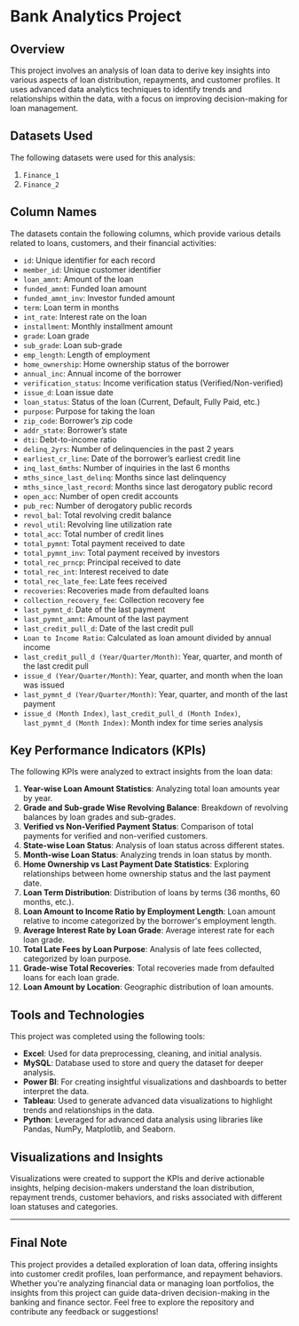 # **Bank Analytics Project**

## **Overview**
This project involves an analysis of loan data to derive key insights into various aspects of loan distribution, repayments, and customer profiles. It uses advanced data analytics techniques to identify trends and relationships within the data, with a focus on improving decision-making for loan management.

## **Datasets Used**
The following datasets were used for this analysis:
1. `Finance_1`
2. `Finance_2`

## **Column Names**
The datasets contain the following columns, which provide various details related to loans, customers, and their financial activities:
- `id`: Unique identifier for each record
- `member_id`: Unique customer identifier
- `loan_amnt`: Amount of the loan
- `funded_amnt`: Funded loan amount
- `funded_amnt_inv`: Investor funded amount
- `term`: Loan term in months
- `int_rate`: Interest rate on the loan
- `installment`: Monthly installment amount
- `grade`: Loan grade
- `sub_grade`: Loan sub-grade
- `emp_length`: Length of employment
- `home_ownership`: Home ownership status of the borrower
- `annual_inc`: Annual income of the borrower
- `verification_status`: Income verification status (Verified/Non-verified)
- `issue_d`: Loan issue date
- `loan_status`: Status of the loan (Current, Default, Fully Paid, etc.)
- `purpose`: Purpose for taking the loan
- `zip_code`: Borrower’s zip code
- `addr_state`: Borrower’s state
- `dti`: Debt-to-income ratio
- `delinq_2yrs`: Number of delinquencies in the past 2 years
- `earliest_cr_line`: Date of the borrower’s earliest credit line
- `inq_last_6mths`: Number of inquiries in the last 6 months
- `mths_since_last_delinq`: Months since last delinquency
- `mths_since_last_record`: Months since last derogatory public record
- `open_acc`: Number of open credit accounts
- `pub_rec`: Number of derogatory public records
- `revol_bal`: Total revolving credit balance
- `revol_util`: Revolving line utilization rate
- `total_acc`: Total number of credit lines
- `total_pymnt`: Total payment received to date
- `total_pymnt_inv`: Total payment received by investors
- `total_rec_prncp`: Principal received to date
- `total_rec_int`: Interest received to date
- `total_rec_late_fee`: Late fees received
- `recoveries`: Recoveries made from defaulted loans
- `collection_recovery_fee`: Collection recovery fee
- `last_pymnt_d`: Date of the last payment
- `last_pymnt_amnt`: Amount of the last payment
- `last_credit_pull_d`: Date of the last credit pull
- `Loan to Income Ratio`: Calculated as loan amount divided by annual income
- `last_credit_pull_d (Year/Quarter/Month)`: Year, quarter, and month of the last credit pull
- `issue_d (Year/Quarter/Month)`: Year, quarter, and month when the loan was issued
- `last_pymnt_d (Year/Quarter/Month)`: Year, quarter, and month of the last payment
- `issue_d (Month Index)`, `last_credit_pull_d (Month Index)`, `last_pymnt_d (Month Index)`: Month index for time series analysis

## **Key Performance Indicators (KPIs)**
The following KPIs were analyzed to extract insights from the loan data:
1. **Year-wise Loan Amount Statistics**: Analyzing total loan amounts year by year.
2. **Grade and Sub-grade Wise Revolving Balance**: Breakdown of revolving balances by loan grades and sub-grades.
3. **Verified vs Non-Verified Payment Status**: Comparison of total payments for verified and non-verified customers.
4. **State-wise Loan Status**: Analysis of loan status across different states.
5. **Month-wise Loan Status**: Analyzing trends in loan status by month.
6. **Home Ownership vs Last Payment Date Statistics**: Exploring relationships between home ownership status and the last payment date.
7. **Loan Term Distribution**: Distribution of loans by terms (36 months, 60 months, etc.).
8. **Loan Amount to Income Ratio by Employment Length**: Loan amount relative to income categorized by the borrower's employment length.
9. **Average Interest Rate by Loan Grade**: Average interest rate for each loan grade.
10. **Total Late Fees by Loan Purpose**: Analysis of late fees collected, categorized by loan purpose.
11. **Grade-wise Total Recoveries**: Total recoveries made from defaulted loans for each loan grade.
12. **Loan Amount by Location**: Geographic distribution of loan amounts.

## **Tools and Technologies**
This project was completed using the following tools:
- **Excel**: Used for data preprocessing, cleaning, and initial analysis.
- **MySQL**: Database used to store and query the dataset for deeper analysis.
- **Power BI**: For creating insightful visualizations and dashboards to better interpret the data.
- **Tableau**: Used to generate advanced data visualizations to highlight trends and relationships in the data.
- **Python**: Leveraged for advanced data analysis using libraries like Pandas, NumPy, Matplotlib, and Seaborn.

## **Visualizations and Insights**
Visualizations were created to support the KPIs and derive actionable insights, helping decision-makers understand the loan distribution, repayment trends, customer behaviors, and risks associated with different loan statuses and categories.

---

## **Final Note**
This project provides a detailed exploration of loan data, offering insights into customer credit profiles, loan performance, and repayment behaviors. Whether you're analyzing financial data or managing loan portfolios, the insights from this project can guide data-driven decision-making in the banking and finance sector. Feel free to explore the repository and contribute any feedback or suggestions!
